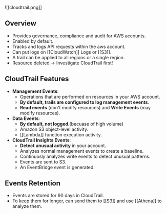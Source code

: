 ![[cloudtrail.png]]

## Overview

- Provides governance, compliance and audit for AWS accounts.
- Enabled by default.
- Tracks and logs API requests within the aws account.
- Can put logs on [[CloudWatch]] Logs or [[S3]].
- A trail can be applied to all regions or a single region.
- Resource deleted -> Investigate CloudTrail first!

## CloudTrail Features

- **Management Events**:
  - Operations that are performed on resources in your AWS account.
  - **By default, trails are configured to log management events**.
  - **Read events** (don't modify resources) and **Write Events** (may modify resources).
- **Data Events**:
  - **By default, not logged**.(becuase of high volume)
  - Amazon S3 object-level activity.
  - [[Lambda]] function execution activity.
- **CloudTrail Insights Events**:
  - **Detect unusual activity** in your account.
  - Analyzes normal management events to create a baseline.
  - Continuosly analyzes write events to detect unusual patterns.
  - Events are sent to S3.
  - An EventBridge event is generated.

## Events Retention

- Events are stored for 90 days in CloudTrail.
- To keep them for longer, can send them to [[S3]] and use [[Athena]] to analyze them.

